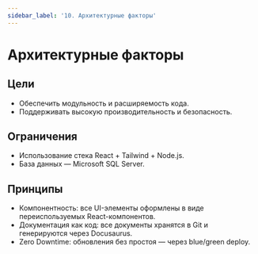 ```yaml
---
sidebar_label: '10. Архитектурные факторы'
---
```


# Архитектурные факторы

## Цели

- Обеспечить модульность и расширяемость кода.
- Поддерживать высокую производительность и безопасность.

## Ограничения

- Использование стека React + Tailwind + Node.js.
- База данных — Microsoft SQL Server.

## Принципы

- Компонентность: все UI-элементы оформлены в виде переиспользуемых React-компонентов.
- Документация как код: все документы хранятся в Git и генерируются через Docusaurus.
- Zero Downtime: обновления без простоя — через blue/green deploy.